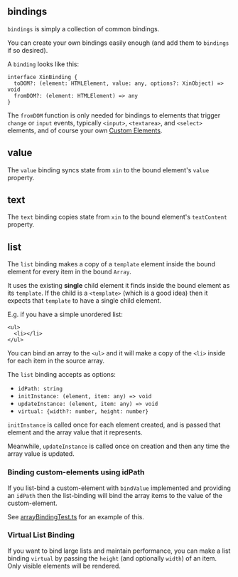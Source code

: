 ## bindings

`bindings` is simply a collection of common bindings.

You can create your own bindings easily enough (and add them to `bindings` if so desired).

A `binding` looks like this:

    interface XinBinding {
      toDOM?: (element: HTMLElement, value: any, options?: XinObject) => void
      fromDOM?: (element: HTMLElement) => any
    }

The `fromDOM` function is only needed for bindings to elements that trigger `change` or `input`
events, typically `<input>`, `<textarea>`, and `<select>` elements, and of course your
own [Custom Elements](web-components.md).

## value

The `value` binding syncs state from `xin` to the bound element's `value` property.

## text

The `text` binding copies state from `xin` to the bound element's `textContent` property.

## list

The `list` binding makes a copy of a `template` element inside the bound element
for every item in the bound `Array`.

It uses the existing **single** child element it finds inside the bound element
as its `template`. If the child is a `<template>` (which is a good idea) then it
expects that `template` to have a single child element.

E.g. if you have a simple unordered list:

    <ul>
      <li></li>
    </ul>

You can bind an array to the `<ul>` and it will make a copy of the `<li>` inside
for each item in the source array.

The `list` binding accepts as options:
- `idPath: string`
- `initInstance: (element, item: any) => void`
- `updateInstance: (element, item: any) => void` 
- `virtual: {width?: number, height: number}`

`initInstance` is called once for each element created, and is passed
that element and the array value that it represents.

Meanwhile, `updateInstance` is called once on creation and then any time the 
array value is updated.

### Binding custom-elements using idPath

If you list-bind a custom-element with `bindValue` implemented and providing an
`idPath` then the list-binding will bind the array items to the value of the 
custom-element.

See [arrayBindingTest.ts](../demo/ArrayBindingTest.ts) for an example of this.

### Virtual List Binding

If you want to bind large lists and maintain performance, you can make a list
binding `virtual` by passing the `height` (and optionally `width`) of an item.
Only visible elements will be rendered.